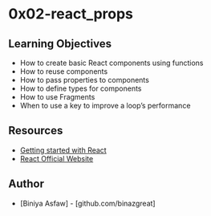 # 0x02-react_props

## Learning Objectives
- How to create basic React components using functions
- How to reuse components
- How to pass properties to components
- How to define types for components
- How to use Fragments
- When to use a key to improve a loop’s performance

## Resources
-  [Getting started with React](https://www.taniarascia.com/getting-started-with-react/)
-  [React Official Website](https://reactjs.org/)

## Author
-  [Biniya Asfaw] - [github.com/binazgreat]
